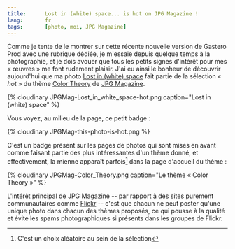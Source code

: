 ```yaml
---
title:      Lost in (white) space... is hot on JPG Magazine !
lang:       fr
tags:       [photo, moi, JPG Magazine]
---
```


Comme je tente de le montrer sur cette récente nouvelle version de Gastero Prod avec une rubrique dédiée, je m'essaie depuis quelque temps à la photographie, et je dois avouer que tous les petits signes d'intérêt pour mes « œuvres » me font rudement plaisir. J'ai eu ainsi le bonheur de découvrir aujourd'hui que ma photo [Lost in (white) space](http://www.jpgmag.com/photos/20192) fait partie de la sélection « *hot* » du thème [Color Theory](http://www.jpgmag.com/themes/40) de [JPG Magazine](http://www.jpgmag.com/).

{% cloudinary JPGMag-Lost_in_white_space-hot.png caption="Lost in (white) space" %}

Vous voyez, au milieu de la page, ce petit badge :

{% cloudinary JPGMag-this-photo-is-hot.png %}

C'est un badge présent sur les pages de photos qui sont mises en avant comme faisant partie des plus intéressantes d'un thème donné, et effectivement, la mienne apparaît parfois[^1] dans la page d'accueil du thème :

{% cloudinary JPGMag-Color_Theory.png caption="Le thème « Color Theory »" %}

L'intérêt principal de JPG Magazine -- par rapport à des sites purement communautaires comme [Flickr](https://www.flickr.com/) -- c'est que chacun ne peut poster qu'une unique photo dans chacun des thèmes proposés, ce qui pousse à la qualité et évite les spams photographiques si présents dans les groupes de Flickr.

[^1]: C'est un choix aléatoire au sein de la sélection
